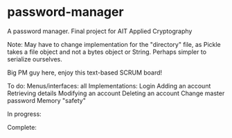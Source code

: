 # password-manager
A password manager. Final project for AIT Applied Cryptography

Note: May have to change implementation for the "directory" file, as Pickle takes a file object and not a bytes object or String. Perhaps simpler to serialize ourselves.

Big PM guy here, enjoy this text-based SCRUM board!

To do:
Menus/interfaces: all
Implementations:
Login
Adding an account
Retrieving details
Modifying an account
Deleting an account
Change master password
Memory "safety"
  


In progress:


Complete:
